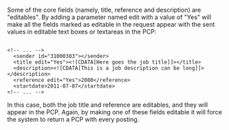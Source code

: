 <p>Some of the core fields (namely, title, reference and description) are &quot;editables&quot;. By adding a parameter named edit with a value of &quot;Yes&quot; will make all the fields marked as editable in the request appear with the sent values in editable text boxes or textareas in the PCP:</p>
<pre>
<code>
&lt;!-- ... --&gt;
&nbsp;&nbsp;&lt;sender id=&quot;31000383&quot;&gt;&lt;/sender&gt;
&nbsp;&nbsp;&lt;title edit=&quot;Yes&quot;&gt;&lt;![CDATA[Here goes the job title]]&gt;&lt;/title&gt;
&nbsp;&nbsp;&lt;description&gt;&lt;![CDATA[This is a job description can be long]]&gt;&lt;/description&gt;
&nbsp;&nbsp;&lt;reference edit=&quot;Yes&quot;&gt;2080&lt;/reference&gt;
&nbsp;&nbsp;&lt;startdate&gt;2011-07-07&lt;/startdate&gt;
&lt;!-- ... --&gt;
</code></pre>
<p>In this case, both the job title and reference are editables, and they will appear in the PCP. Again, by making one of these fields editable it will force the system to return a PCP with every posting.</p>
